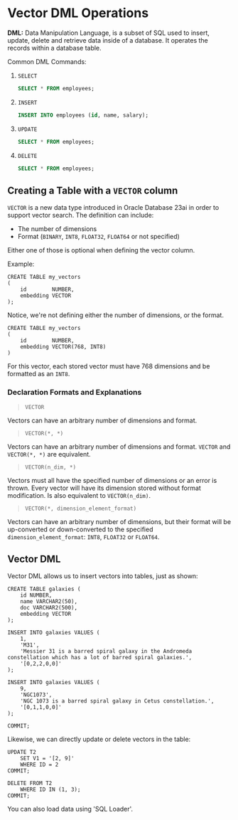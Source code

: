 # Vector DML Operations

**DML:** Data Manipulation Language, is a subset of SQL used to insert, update, delete and retrieve data inside of a
database. It operates the records within a database table.

Common DML Commands:

1. `SELECT`
    ```sql
    SELECT * FROM employees;
   ```
2. `INSERT`
    ```sql
    INSERT INTO employees (id, name, salary);
   ```
3. `UPDATE`
    ```sql
    SELECT * FROM employees;
   ```
4. `DELETE`
    ```sql
    SELECT * FROM employees;
   ```

## Creating a Table with a `VECTOR` column

`VECTOR` is a new data type introduced in Oracle Database 23ai in order to support vector search. The definition can
include:

- The number of dimensions
- Format (`BINARY`, `INT8`, `FLOAT32`, `FLOAT64` or not specified)

Either one of those is optional when defining the vector column.

Example:

```oracle
CREATE TABLE my_vectors
(
    id        NUMBER,
    embedding VECTOR
);
```

Notice, we're not defining either the number of dimensions, or the format.

```oracle
CREATE TABLE my_vectors
(
    id        NUMBER,
    embedding VECTOR(768, INT8)
)
```

For this vector, each stored vector must have 768 dimensions and be formatted as an `INT8`.

### Declaration Formats and Explanations

> `VECTOR`

Vectors can have an arbitrary number of dimensions and format.

> `VECTOR(*, *)`

Vectors can have an arbitrary number of dimensions and format. `VECTOR` and `VECTOR(*, *)` are equivalent.

> `VECTOR(n_dim, *)`

Vectors must all have the specified number of dimensions or an error is thrown. Every vector will have its dimension
stored without format modification. Is also equivalent to `VECTOR(n_dim)`.

> `VECTOR(*, dimension_element_format)`

Vectors can have an arbitrary number of dimensions, but their format will be up-converted or down-converted to the
specified `dimension_element_format`: `INT8`, `FLOAT32` or `FLOAT64`.

## Vector DML

Vector DML allows us to insert vectors into tables, just as shown:

```oracle
CREATE TABLE galaxies (
    id NUMBER,
    name VARCHAR2(50),
    doc VARCHAR2(500),
    embedding VECTOR
);

INSERT INTO galaxies VALUES (
    1,
    'M31',
    'Messier 31 is a barred spiral galaxy in the Andromeda constellation which has a lot of barred spiral galaxies.',
    '[0,2,2,0,0]'
);

INSERT INTO galaxies VALUES (
    9,
    'NGC1073',
    'NGC 1073 is a barred spiral galaxy in Cetus constellation.',
    '[0,1,1,0,0]'
);

COMMIT;
```

Likewise, we can directly update or delete vectors in the table:

```oracle
UPDATE T2
    SET V1 = '[2, 9]'
    WHERE ID = 2
COMMIT;
```

```oracle
DELETE FROM T2
    WHERE ID IN (1, 3);
COMMIT;
```

You can also load data using 'SQL Loader'.